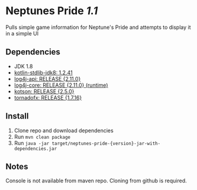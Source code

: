 # Neptunes Pride _1.1_
Pulls simple game information for Neptune's Pride and attempts to display it in a simple UI

## Dependencies
- JDK 1.8
- [kotlin-stdlib-jdk8: 1.2.41](https://kotlinlang.org/)
- [log4j-api: RELEASE {2.11.0}](https://logging.apache.org/log4j/2.x/)
- [log4j-core: RELEASE {2.11.0} (runtime)](https://logging.apache.org/log4j/2.x/)
- [kotson: RELEASE {2.5.0}](https://github.com/SalomonBrys/Kotson/)
- [tornadofx: RELEASE {1.7.16}](https://github.com/edvin/tornadofx/)

## Install

1. Clone repo and download dependencies
2. Run `mvn clean package`
3. Run `java -jar target/neptunes-pride-{version}-jar-with-dependencies.jar`

## Notes
Console is not available from maven repo. Cloning from github is required.
